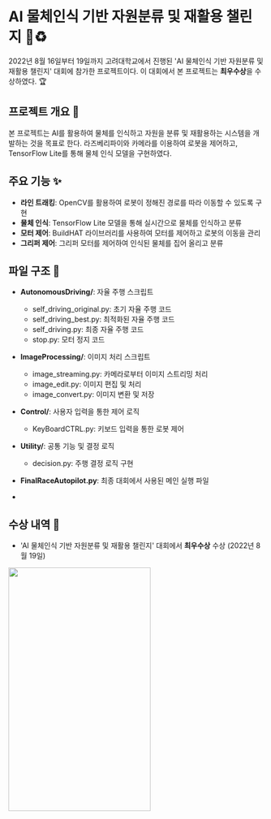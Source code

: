 # AI 물체인식 기반 자원분류 및 재활용 챌린지 🤖♻️

2022년 8월 16일부터 19일까지 고려대학교에서 진행된 'AI 물체인식 기반 자원분류 및 재활용 챌린지' 대회에 참가한 프로젝트이다. 이 대회에서 본 프로젝트는 **최우수상**을 수상하였다. 🏆

## 프로젝트 개요 📝

본 프로젝트는 AI를 활용하여 물체를 인식하고 자원을 분류 및 재활용하는 시스템을 개발하는 것을 목표로 한다. 라즈베리파이와 카메라를 이용하여 로봇을 제어하고, TensorFlow Lite를 통해 물체 인식 모델을 구현하였다.

## 주요 기능 ✨

- **라인 트래킹**: OpenCV를 활용하여 로봇이 정해진 경로를 따라 이동할 수 있도록 구현
- **물체 인식**: TensorFlow Lite 모델을 통해 실시간으로 물체를 인식하고 분류
- **모터 제어**: BuildHAT 라이브러리를 사용하여 모터를 제어하고 로봇의 이동을 관리
- **그리퍼 제어**: 그리퍼 모터를 제어하여 인식된 물체를 집어 올리고 분류

## 파일 구조 📂

- **AutonomousDriving/**: 자율 주행 스크립트
  - self_driving_original.py: 초기 자율 주행 코드 
  - self_driving_best.py: 최적화된 자율 주행 코드
  - self_driving.py: 최종 자율 주행 코드
  - stop.py: 모터 정지 코드
  
- **ImageProcessing/**: 이미지 처리 스크립트
  - image_streaming.py: 카메라로부터 이미지 스트리밍 처리
  - image_edit.py: 이미지 편집 및 처리
  - image_convert.py: 이미지 변환 및 저장
  
- **Control/**: 사용자 입력을 통한 제어 로직
  - KeyBoardCTRL.py: 키보드 입력을 통한 로봇 제어
    
- **Utility/**: 공통 기능 및 결정 로직
  - decision.py: 주행 결정 로직 구현
- **FinalRaceAutopilot.py**: 최종 대회에서 사용된 메인 실행 파일

- 


## 수상 내역 🏅

- 'AI 물체인식 기반 자원분류 및 재활용 챌린지' 대회에서 **최우수상** 수상 (2022년 8월 19일)
  
<img src="https://github.com/youngjr0527/AI-Based-Resource-Sorting-and-Recycling-Challenge/assets/83463280/bb8e86eb-9cec-4db3-9d66-c45d1b4c05e9" width="280" height="480"/>
